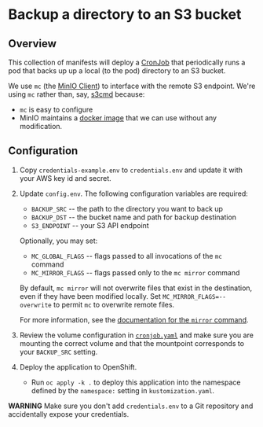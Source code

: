 # Backup a directory to an S3 bucket

## Overview

This collection of manifests will deploy a [CronJob][] that
periodically runs a pod that backs up up a local (to the pod) directory
to an S3 bucket.

We use `mc` (the [MinIO Client][]) to interface with the remote S3 endpoint.
We're using `mc` rather than, say, [s3cmd][] because:

- `mc` is easy to configure
- MinIO maintains a [docker image][] that we can use without any modification.

[minio client]: https://docs.min.io/docs/minio-client-complete-guide.html
[CronJob]: https://docs.openshift.com/container-platform/4.7/rest_api/workloads_apis/cronjob-batch-v1beta1.html
[docker image]: https://hub.docker.com/r/minio/mc/
[s3cmd]: https://s3tools.org/s3cmd

## Configuration

1. Copy `credentials-example.env` to `credentials.env`
   and update it with your AWS key id and secret.

2. Update `config.env`. The following configuration variables are
   required:

     - `BACKUP_SRC` -- the path to the directory you want to back up
     - `BACKUP_DST` -- the bucket name and path for backup destination
     - `S3_ENDPOINT` -- your S3 API endpoint

   Optionally, you may set:

     - `MC_GLOBAL_FLAGS` -- flags passed to all invocations of the
       `mc` command
     - `MC_MIRROR_FLAGS` -- flags passed only to the `mc mirror`
       command

   By default, `mc mirror` will not overwrite files that exist in the
   destination, even if they have been modified locally. Set
   `MC_MIRROR_FLAGS=--overwrite` to permit `mc` to overwrite remote
   files.

   For more information, see the [documentation for the `mirror`
   command][mirror-doc].

   [mirror-doc]: https://docs.min.io/docs/minio-client-complete-guide.html#mirror

3. Review the volume configuration in [`cronjob.yaml`](cronjob.yaml)
   and make sure you are mounting the correct volume and that the
   mountpoint corresponds to your `BACKUP_SRC` setting.

4. Deploy the application to OpenShift.

    - Run `oc apply -k .` to deploy this application into the
      namespace defined by the `namespace:` setting in
      `kustomization.yaml`.

**WARNING** Make sure you don't add `credentials.env` to a Git
repository and accidentally expose your credentials.

